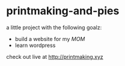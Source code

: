 # printmaking-and-pies

a little project with the following goalz:
- build a website for my *MOM* 
- learn wordpress

check out live at http://printmaking.xyz